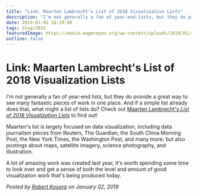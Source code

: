 ```yaml
---
title: "Link: Maarten Lambrecht's List of 2018 Visualization Lists"
description: "I'm not generally a fan of year-end lists, but they do provide a great way to see many fantastic pieces of work in one place. And if a simple list already does that, what might a list of lists do? Check out Maarten Lambrecht's List of 2018 Visualization Lists to find out!"
date: 2019-01-02 18:29:00
tags: blog/2015
featuredImage: https://media.eagereyes.org/wp-content/uploads/2019/01/image.png
outline: false
---
```


# Link: Maarten Lambrecht's List of 2018 Visualization Lists

I'm not generally a fan of year-end lists, but they do provide a great way to see many fantastic pieces of work in one place. And if a simple list already does that, what might a list of lists do? Check out <a href="http://www.maartenlambrechts.com/2018/12/31/the-list-of-2018-visualization-lists.html">Maarten Lambrecht's <em>List of 2018 Visualization Lists</em></a> to find out!

Maarten's list is largely focused on data visualization, including data journalism pieces from Reuters, The Guardian, the South China Morning Post, the New York Times, the Washington Post, and many more; but also postings about maps, satellite imagery, science photography, and illustration.

A lot of amazing work was created last year, it's worth spending some time to look over and get a sense of both the level and amount of good visualization work that's being produced today.


_Posted by <a href="/about">Robert Kosara</a> on January 02, 2019_


